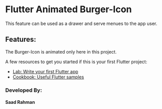 # Flutter Animated Burger-Icon

This feature can be used as a drawer and serve menues to the app user.

## Features:

The Burger-Icon is animated only here in this project. 

A few resources to get you started if this is your first Flutter project:

- [Lab: Write your first Flutter app](https://docs.flutter.dev/get-started/codelab)
- [Cookbook: Useful Flutter samples](https://docs.flutter.dev/cookbook)

### Developed By:
#### Saad Rahman